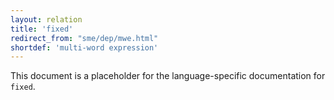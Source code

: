 ```yaml
---
layout: relation
title: 'fixed'
redirect_from: "sme/dep/mwe.html"
shortdef: 'multi-word expression'
---
```


This document is a placeholder for the language-specific documentation
for `fixed`.
